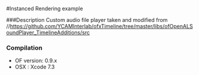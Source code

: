 #Instanced Rendering example

###Description
Custom audio file player taken and modified from
//https://github.com/YCAMInterlab/ofxTimeline/tree/master/libs/ofOpenALSoundPlayer_TimelineAdditions/src

### Compilation
- OF version: 0.9.x
- OSX : Xcode 7.3

